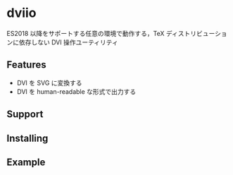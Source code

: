 # dviio

ES2018 以降をサポートする任意の環境で動作する，TeX ディストリビューションに依存しない DVI 操作ユーティリティ

## Features

+ DVI を SVG に変換する
+ DVI を human-readable な形式で出力する

## Support

## Installing

## Example
